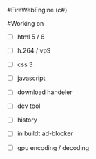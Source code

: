 #FireWebEngine (c#)

#Working on
- [ ] html 5 / 6
- [ ] h.264 / vp9
- [ ] css 3
- [ ] javascript
- [ ] download handeler
- [ ] dev tool
- [ ] history
- [ ] in buildt ad-blocker
- [ ] gpu encoding / decoding

